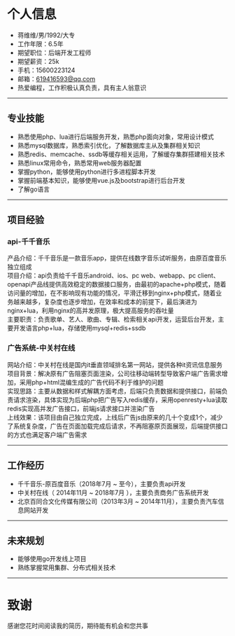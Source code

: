 # 个人信息
 - 蒋维维/男/1992/大专
 - 工作年限：6.5年
 - 期望职位：后端开发工程师
 - 期望薪资：25k
 - 手机：15600223124
 - 邮箱：619416593@qq.com
 - 热爱编程，工作积极认真负责，具有主人翁意识

---

## 专业技能
- 熟悉使用php、lua进行后端服务开发，熟悉php面向对象，常用设计模式
- 熟悉mysql数据库，熟悉索引优化，了解数据库主从及集群相关知识
- 熟悉redis、memcache、ssdb等缓存相关运用，了解缓存集群搭建相关技术
- 熟悉linux常用命令，熟悉常用web服务器配置
- 掌握python，能够使用python进行多进程脚本开发
- 掌握前端基本知识，能够使用vue.js及bootstrap进行后台开发
- 了解go语言

---

## 项目经验
### api-千千音乐
产品介绍：千千音乐是一款音乐app，提供在线数字音乐试听服务，由原百度音乐独立组成  
项目介绍：api负责给千千音乐android、ios、pc web、webapp、pc client、openapi产品线提供高效稳定的数据接口服务，由最初的apache+php模式，随着访问量的增加，在不影响现有功能的情况，平滑迁移到nginx+php模式，随着业务越来越多，复杂度也逐步增加，在效率和成本的前提下，最后演进为nginx+lua，利用nginx的高并发原理，极大提高服务的吞吐量  
主要职责：负责歌单、艺人、歌曲、专辑、检索相关api开发，运营后台开发，主要开发语言php+lua，存储使用mysql+redis+ssdb

### 广告系统-中关村在线
网站介绍：中关村在线是国内it垂直领域排名第一网站，提供各种it资讯信息服务  
项目背景：解决原有广告阻塞页面渲染，公司往移动端转型导致客户端广告需求增加，采用php+html混编生成的广告代码不利于维护的问题  
实现思路：主要从数据和样式解耦方面考虑，后端只负责数据和提供接口，前端负责请求渲染，具体实现为后端php把广告写入redis缓存，采用openresty+lua读取redis实现高并发广告接口，前端js请求接口并渲染广告  
上线效果：该项目由自己独立完成，上线后广告js由原来的几十个变成1个，减少了系统复杂度，广告在页面加载完成后请求，不再阻塞原页面展现，后端提供接口的方式也满足客户端广告需求

---

## 工作经历
- 千千音乐-原百度音乐（2018年7月 ~ 至今），主要负责api开发
- 中关村在线（ 2014年11月 ~ 2018年7月 ），主要负责商务广告系统开发
- 北京百同合文化传媒有限公司（2013年3月 ~ 2014年11月），主要负责汽车信息网站开发

---

## 未来规划
- 能够使用go开发线上项目
- 熟练掌握常用集群、分布式相关技术

---

# 致谢
感谢您花时间阅读我的简历，期待能有机会和您共事
